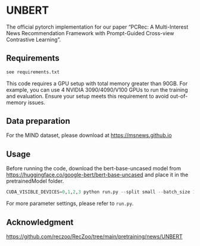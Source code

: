 # UNBERT

The official pytorch implementation for our paper “PCRec: A Multi-Interest News Recommendation Framework with
Prompt-Guided Cross-view Contrastive Learning”.

## Requirements
```bash
see requirements.txt
```

This code requires a GPU setup with total memory greater than 90GB. 
For example, you can use 4 NVIDIA 3090/4090/V100 GPUs to run the training and evaluation.
Ensure your setup meets this requirement to avoid out-of-memory issues.

## Data preparation
For the MIND dataset, please download at https://msnews.github.io

## Usage
Before running the code, download the bert-base-uncased model from https://huggingface.co/google-bert/bert-base-uncased 
and place it in the pretrainedModel folder.


```python
CUDA_VISIBLE_DEVICES=0,1,2,3 python run.py --split small --batch_size 128 --lr 2e-5 --use_amp --eval
```
For more parameter settings, please refer to `run.py`.

## Acknowledgment
https://github.com/reczoo/RecZoo/tree/main/pretraining/news/UNBERT
